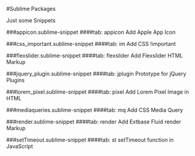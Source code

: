 #Sublime Packages

Just some Snippets




###appicon.sublime-snippet
####tab: appicon
Add Apple App Icon

###css_important.sublime-snippet
####tab: im
Add CSS !important

###flexslider.sublime-snippet
####tab: flexslider
Add Flexslider HTML Markup


###jquery_plugin.sublime-snippet
####tab: jplugin
Prototype for jQuery Plugins

###lorem_pixel.sublime-snippet
####tab: pixel
Add Lorem Pixel Image in HTML

###mediaqueries.sublime-snippet
####tab: mq
Add CSS Media Query

###render.sublime-snippet
####tab: render
Add Extbase Fluid render Markup

###setTimeout.sublime-snippet
####tab: st
setTimeout function in JavaScript